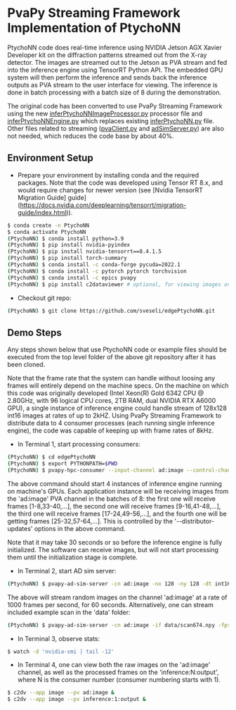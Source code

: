 # PvaPy Streaming Framework Implementation of PtychoNN

PtychoNN code does real-time inference using NVIDIA Jetson AGX Xavier Developer kit on the diffraction patterns streamed out from the X-ray detector. The images are streamed out to the Jetson as PVA stream and fed into the inference engine using TensorRT Python API. The embedded GPU system will then perform the inference and sends back the inference outputs as PVA stream to the user interface for viewing. The inference is done in batch processing with a batch size of 8 during the demonstration. 

The original code has been converted to use PvaPy Streaming Framework
using the new [inferPtychoNNImageProcessor.py](inferPtychoNNImageProcessor.py) processor file and
[inferPtychoNNEngine.py](inferPtychoNNEngine.py) which replaces existing [inferPtychoNN.py](inferPtychoNN.py)
file. Other files related to streaming ([pvaClient.py](pvaClient.py) and [adSimServer.py](adSimServer.py)) 
are also not needed, which reduces the code base by about 40%.

## Environment Setup

* Prepare your environment by installing conda and the required
  packages. Note that the code was developed using Tensor RT 8.x, and
  would require changes for newer version (see [Nvidia TensorRT Migration Guide]
  guide](https://docs.nvidia.com/deeplearning/tensorrt/migration-guide/index.html)).

```sh
$ conda create -n PtychoNN
$ conda activate PtychoNN
(PtychoNN) $ conda install python=3.9
(PtychoNN) $ pip install nvidia-pyindex
(PtychoNN) $ pip install nvidia-tensorrt==8.4.1.5
(PtychoNN) $ pip install torch-summary
(PtychoNN) $ conda install -c conda-forge pycuda=2022.1
(PtychoNN) $ conda install -c pytorch pytorch torchvision
(PtychoNN) $ conda install -c epics pvapy
(PtychoNN) $ pip install c2dataviewer # optional, for viewing images over EPICS PVA channels
```

* Checkout git repo:

```sh
(PtychoNN) $ git clone https://github.com/sveseli/edgePtychoNN.git
```
## Demo Steps

Any steps shown below that use PtychoNN code or example files should
be executed from the top level folder of the above git repository after
it has been cloned.

Note that the frame rate that the system can handle without loosing any
frames will entirely depend on the machine specs. On the machine on
which this code was originally developed (Intel Xeon(R) Gold 6342 CPU @ 2.80GHz, with 96 logical CPU cores, 2TB RAM, dual NVIDIA RTX A6000 GPU), a single
instance of inference engine could handle stream of 128x128 int16 images at rates of up to 2kHZ. Using PvaPy Streaming Framework to distribute data to 4 consumer processes (each running single inference engine), the code was capable of keeping up with frame rates of 8kHz.

* In Terminal 1, start processing consumers:

```sh
(PtychoNN) $ cd edgePtychoNN
(PtychoNN) $ export PYTHONPATH=$PWD
(PtychoNN) $ pvapy-hpc-consumer --input-channel ad:image --control-channel inference:*:control --status-channel inference:*:status --output-channel inference:*:output --processor-file inferPtychoNNImageProcessor.py --processor-class InferPtychoNNImageProcessor --report-period 10 --server-queue-size 100 --n-consumers 4 --distributor-updates 8
```

The above command should start 4 instances of inference engine running
on machine's GPUs. Each application instance will be receiving images from the
'ad:image' PVA channel in the batches of 8: the first one will receive
frames [1-8,33-40,...], the second one will receive frames [9-16,41-48,...], the third one will receive frames [17-24,49-56,...], and the fourth one will be getting frames [25-32,57-64,...]. This is controlled by the '--distributor-updates' options in the above command.

Note that it may take 30 seconds or so before the inference engine is fully
initialized. The software can receive images, but will not start processing
them until the initialization stage is complete.

* In Terminal 2, start AD sim server:

```sh
(PtychoNN) $ pvapy-ad-sim-server -cn ad:image -nx 128 -ny 128 -dt int16 -fps 1000 -rt 60 -rp 1000
```

The above will stream random images on the channel 'ad:image' at a rate
of 1000 frames per second, for 60 seconds.
Alternatively, one can stream included example scan in the 'data' folder:

```sh
(PtychoNN) $ pvapy-ad-sim-server -cn ad:image -if data/scan674.npy -fps 1000 -rt 60 -rp 1000
```

* In Terminal 3, observe stats:

```sh
$ watch -d 'nvidia-smi | tail -12'
```

* In Terminal 4, one can view both the raw images on the 'ad:image'
  channel, as well as the processed frames on the 'inference:N:output',
  where N is the consumer number (consumer numbering starts with 1).

```sh
$ c2dv --app image --pv ad:image &
$ c2dv --app image --pv inference:1:output &
```

